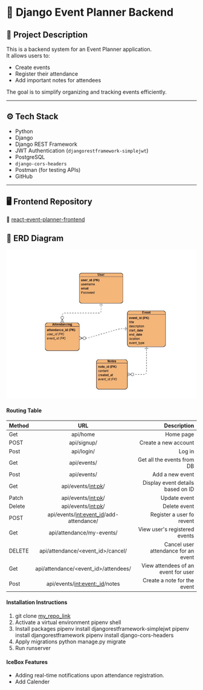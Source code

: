 # 🎯 Django Event Planner Backend

## 📝 Project Description

This is a backend system for an Event Planner application.  
It allows users to:
- Create events
- Register their attendance
- Add important notes for attendees

The goal is to simplify organizing and tracking events efficiently.

---
## ⚙️ Tech Stack

- Python
- Django
- Django REST Framework
- JWT Authentication (`djangorestframework-simplejwt`)
- PostgreSQL
- `django-cors-headers`
- Postman (for testing APIs)
- GitHub

---

## 🖥️ Frontend Repository
🔗 [react-event-planner-frontend](https://git.generalassemb.ly/afnan07/react-event-planner-frontend)

## 🧠 ERD Diagram
![ERD](./assets/ERD%20event%20planner.png)

#### Routing Table
| Method      | URL                                       | Description                            |
| :---        |    :----:                                 |                                   ---: |
| Get         | api/home                                  | Home page
| POST        | api/signup/                               | Create a new account                   |
| Post        | api/login/                                | Log in                                 |
| Get         | api/events/                               | Get all the events from DB             |
| Post        | api/events/                               | Add a new event                        |
| Get         | api/events/<int:pk>/                      | Display event details based on ID      |
| Patch       | api/events/<int:pk>/                      | Update event                           |
| Delete      | api/events/<int:pk>/                      | Delete event                           |
| POST        | api/events/<int:event_id>/add-attendance/ | Register a user fo revent           |
| Get         | api/attendance/my-events/                 | View user's registered events |
| DELETE      | api/attendance/<event_id>/cancel/         |Cancel user attendance for an event|
| Get         | api/attendance/<event_id>/attendees/      | View attendees of an event for user |
| Post        | api/events/<int:event:_id>/notes          |Create a note for the event  |


#### Installation Instructions
1. git clone [my_repo_link](https://git.generalassemb.ly/afnan07/django-event-planner-backend.git)
2. Activate a virtual environment
   pipenv shell
3. Install packages
    pipenv install djangorestframework-simplejwt 
    pipenv install djangorestframework
     pipenv install django-cors-headers
4. Apply migrations
   python manage.py migrate
5. Run runserver

#### IceBox Features
- Adding real-time notifications upon attendance registration.
- Add Calender


